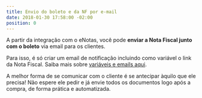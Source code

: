 ```yaml
---
title: Envio do boleto e da NF por e-mail
date: 2018-01-30 17:58:00 -02:00
position: 0
---
```


A partir da integração com o eNotas, você pode **enviar a Nota Fiscal junto com o boleto** via email para os clientes.

Para isso, é só criar um email de notificação incluindo como variável o link da Nota Fiscal. Saiba mais sobre [variáveis e emails aqui](https://suporte.boletosimples.com.br/article/qmk5bs9fi6-como-usar-variaveis-nos-seus-emails-do-boleto-simples).

A melhor forma de se comunicar com o cliente é se antecipar àquilo que ele precisa! Não espere ele pedir e já envie todos os documentos logo após a compra, de forma prática e automatizada.